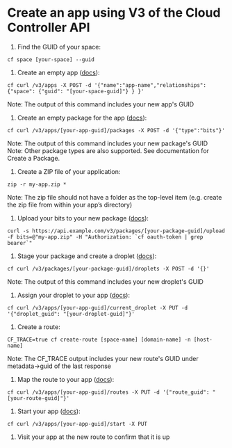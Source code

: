 # Create an app using V3 of the Cloud Controller API

1. Find the GUID of your space:

  `cf space [your-space] --guid`

1. Create an empty app ([docs](http://apidocs.cloudfoundry.org/release-candidate/apps_(experimental)/create_an_app.html)):

  `cf curl /v3/apps -X POST -d '{"name":"app-name","relationships": {"space": {"guid": "[your-space-guid]"} } }'`

  Note: The output of this command includes your new app's GUID

1. Create an empty package for the app ([docs](http://apidocs.cloudfoundry.org/release-candidate/packages_(experimental)/create_a_package.html)):

  `cf curl /v3/apps/[your-app-guid]/packages -X POST -d '{"type":"bits"}'`

  Note: The output of this command includes your new package's GUID  
  Note: Other package types are also supported. See documentation for Create a Package.

1. Create a ZIP file of your application:

  `zip -r my-app.zip *`

  Note: The zip file should not have a folder as the top-level item (e.g. create the zip file from within your app’s directory)

1. Upload your bits to your new package ([docs](http://apidocs.cloudfoundry.org/release-candidate/packages_(experimental)/upload_bits_for_a_package_of_type_bits.html)):

  ``curl -s https://api.example.com/v3/packages/[your-package-guid]/upload -F bits=@"my-app.zip" -H "Authorization: `cf oauth-token | grep bearer`"``

1. Stage your package and create a droplet ([docs](http://apidocs.cloudfoundry.org/release-candidate/packages_(experimental)/stage_a_package.html)):

  `cf curl /v3/packages/[your-package-guid]/droplets -X POST -d '{}'`

  Note: The output of this command includes your new droplet's GUID

1. Assign your droplet to your app ([docs](http://apidocs.cloudfoundry.org/release-candidate/apps_(experimental)/assigning_a_droplet_as_a_an_apps_current_droplet.html)):

  `cf curl /v3/apps/[your-app-guid]/current_droplet -X PUT -d '{"droplet_guid": "[your-droplet-guid]"}'`

1. Create a route:

  `CF_TRACE=true cf create-route [space-name] [domain-name] -n [host-name]`

  Note: The CF_TRACE output includes your new route's GUID under metadata->guid of the last response

1. Map the route to your app ([docs](http://apidocs.cloudfoundry.org/release-candidate/app_routes_(experimental)/map_a_route.html)):

  `cf curl /v3/apps/[your-app-guid]/routes -X PUT -d '{"route_guid": "[your-route-guid]"}'`

1. Start your app ([docs](http://apidocs.cloudfoundry.org/release-candidate/apps_(experimental)/starting_an_app.html)):

  `cf curl /v3/apps/[your-app-guid]/start -X PUT`

1. Visit your app at the new route to confirm that it is up
